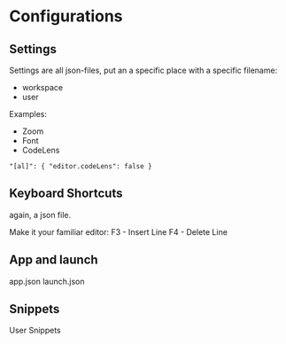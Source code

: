 # Configurations
## Settings
Settings are all json-files, put an a specific place with a specific filename:
- workspace
- user

Examples:
- Zoom
- Font
- CodeLens

`
    "[al]": {
    "editor.codeLens": false
}
`

## Keyboard Shortcuts
again, a json file.

Make it your familiar editor:
F3 - Insert Line
F4 - Delete Line

## App and launch
app.json
launch.json

## Snippets
User Snippets